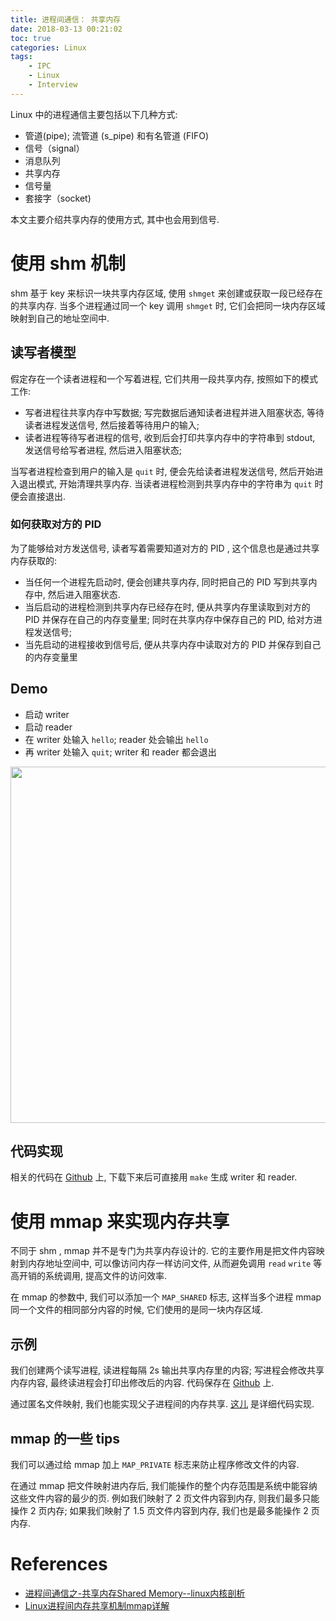 ```yaml
---
title: 进程间通信： 共享内存
date: 2018-03-13 00:21:02
toc: true
categories: Linux
tags:
    - IPC
    - Linux
    - Interview
---
```


Linux 中的进程通信主要包括以下几种方式:

* 管道(pipe); 流管道 (s_pipe) 和有名管道 (FIFO)
* 信号（signal）
* 消息队列
* 共享内存
* 信号量
* 套接字（socket)

本文主要介绍共享内存的使用方式, 其中也会用到信号.

<!--more-->

# 使用 shm 机制

shm 基于 key 来标识一块共享内存区域, 使用 `shmget` 来创建或获取一段已经存在的共享内存.
当多个进程通过同一个 key 调用 `shmget` 时, 它们会把同一块内存区域映射到自己的地址空间中.

## 读写者模型

假定存在一个读者进程和一个写着进程, 它们共用一段共享内存, 按照如下的模式工作:

* 写者进程往共享内存中写数据; 写完数据后通知读者进程并进入阻塞状态, 等待读者进程发送信号, 然后接着等待用户的输入;
* 读者进程等待写者进程的信号, 收到后会打印共享内存中的字符串到 stdout, 发送信号给写者进程, 然后进入阻塞状态;

当写者进程检查到用户的输入是 `quit` 时, 便会先给读者进程发送信号, 然后开始进入退出模式, 开始清理共享内存.
当读者进程检测到共享内存中的字符串为 `quit` 时便会直接退出.

### 如何获取对方的 PID

为了能够给对方发送信号, 读者写着需要知道对方的 PID , 这个信息也是通过共享内存获取的:

* 当任何一个进程先启动时, 便会创建共享内存, 同时把自己的 PID 写到共享内存中, 然后进入阻塞状态.
* 当后启动的进程检测到共享内存已经存在时, 便从共享内存里读取到对方的 PID 并保存在自己的内存变量里; 同时在共享内存中保存自己的 PID, 给对方进程发送信号;
* 当先启动的进程接收到信号后, 便从共享内存中读取对方的 PID 并保存到自己的内存变量里

## Demo

* 启动 writer
* 启动 reader
* 在 writer 处输入 `hello`; reader 处会输出 `hello`
* 再 writer 处输入 `quit`; writer 和 reader 都会退出

<img src="http://on2hdrotz.bkt.clouddn.com/blog/1520873559834.png" width="570"/>

## 代码实现

相关的代码在 [Github](https://github.com/hiberabyss/JustDoIt/tree/master/ShareMemory) 上,
下载下来后可直接用 `make` 生成 writer 和 reader.

# 使用 mmap 来实现内存共享

不同于 shm , mmap 并不是专门为共享内存设计的. 它的主要作用是把文件内容映射到内存地址空间中,
可以像访问内存一样访问文件, 从而避免调用 `read` `write` 等高开销的系统调用, 提高文件的访问效率.

在 mmap 的参数中, 我们可以添加一个 `MAP_SHARED` 标志, 这样当多个进程 mmap 同一个文件的相同部分内容的时候,
它们使用的是同一块内存区域.

## 示例

我们创建两个读写进程, 读进程每隔 2s 输出共享内存里的内容; 写进程会修改共享内存内容, 最终读进程会打印出修改后的内容.
代码保存在 [Github](https://github.com/hiberabyss/JustDoIt/tree/master/ShareMemory/mmap) 上.

通过匿名文件映射, 我们也能实现父子进程间的内存共享. [这儿](https://github.com/hiberabyss/JustDoIt/blob/master/ShareMemory/mmap/anonymous.c)
是详细代码实现.

## mmap 的一些 tips

我们可以通过给 mmap 加上 `MAP_PRIVATE` 标志来防止程序修改文件的内容.

在通过 mmap 把文件映射进内存后, 我们能操作的整个内存范围是系统中能容纳这些文件内容的最少的页.
例如我们映射了 2 页文件内容到内存, 则我们最多只能操作 2 页内存; 如果我们映射了 1.5 页文件内容到内存,
我们也是最多能操作 2 页内存.

# References

- [进程间通信之-共享内存Shared Memory--linux内核剖析](http://blog.csdn.net/gatieme/article/details/51005811)
- [Linux进程间内存共享机制mmap详解](http://blog.csdn.net/maverick1990/article/details/48050975)

